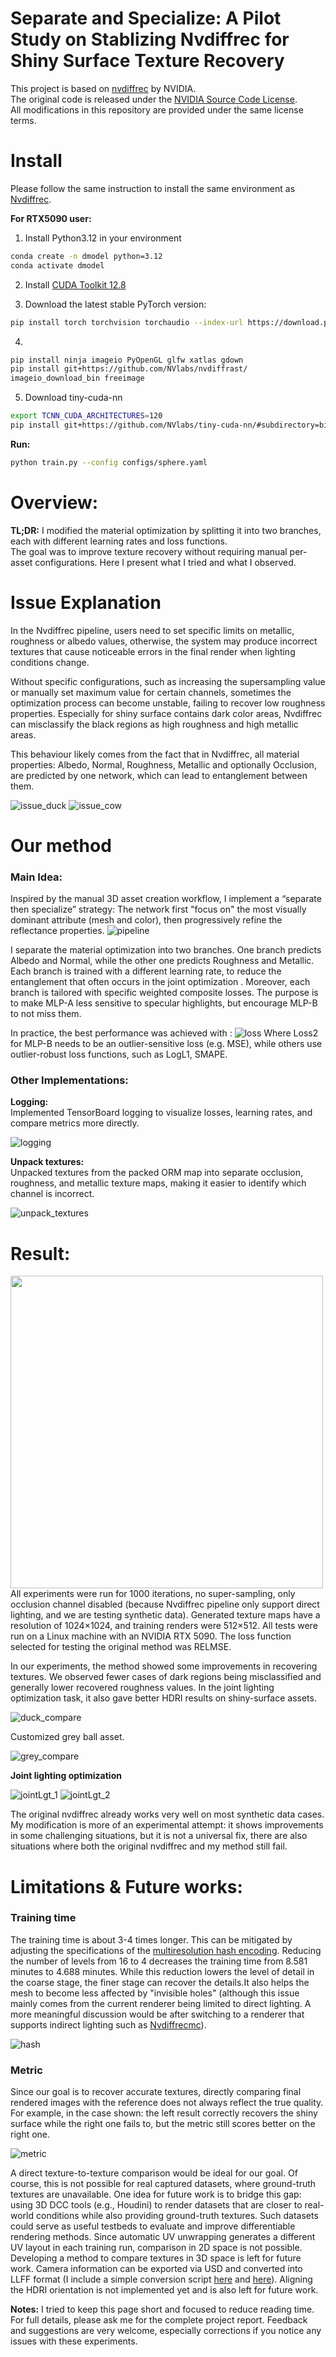 # Separate and Specialize: A Pilot Study on Stablizing Nvdiffrec for Shiny Surface Texture Recovery 

This project is based on [nvdiffrec](https://github.com/NVlabs/nvdiffrec) by NVIDIA.  
The original code is released under the [NVIDIA Source Code License](https://github.com/NVlabs/nvdiffrec/blob/main/LICENSE.txt).  
All modifications in this repository are provided under the same license terms.

# Install

Please follow the same instruction to install the same environment as [Nvdiffrec](https://github.com/NVlabs/nvdiffrec).

**For RTX5090 user:**
1. Install Python3.12 in your environment
```bash
conda create -n dmodel python=3.12
conda activate dmodel
```
2. Install [CUDA Toolkit 12.8](https://developer.nvidia.com/cuda-12-8-0-download-archive)

3. Download the latest stable PyTorch version:
```bash
pip install torch torchvision torchaudio --index-url https://download.pytorch.org/whl/cu128
```

4. 
```bash
pip install ninja imageio PyOpenGL glfw xatlas gdown
pip install git+https://github.com/NVlabs/nvdiffrast/
imageio_download_bin freeimage
```
5. Download tiny-cuda-nn
```bash
export TCNN_CUDA_ARCHITECTURES=120
pip install git+https://github.com/NVlabs/tiny-cuda-nn/#subdirectory=bindings/torch
```

**Run:**
```bash
python train.py --config configs/sphere.yaml
```

# Overview:

**TL;DR:** 
I modified the material optimization by splitting it into two branches, each with different learning rates and loss functions.  
The goal was to improve texture recovery without requiring manual per-asset configurations. Here I present what I tried and what I observed.




# Issue Explanation

In the Nvdiffrec pipeline, users need to set specific limits on metallic, roughness or albedo values, otherwise, the system may produce incorrect textures that cause noticeable errors in the final render when lighting conditions change.

Without specific configurations, such as increasing the supersampling value or manually set maximum value for certain channels, sometimes the optimization process can become unstable, failing to recover low roughness properties. Especially for shiny surface contains dark color areas, Nvdiffrec can misclassify the black regions as high roughness and high metallic areas. 

This behaviour likely comes from the fact that in Nvdiffrec, all material properties: Albedo, Normal, Roughness, Metallic and optionally Occlusion, are predicted by one network, which can lead to entanglement between them.

![issue_duck](./images/issue_duck.jpg)
![issue_cow](./images/issue_cow.jpg)


# Our method
### Main Idea:
Inspired by the manual 3D asset creation workflow, I implement a “separate then specialize” strategy: The network first "focus on" the most visually dominant attribute (mesh and color), then progressively refine the reflectance properties.
![pipeline](./images/pipeline.jpg)

I separate the material optimization into two branches. One branch predicts Albedo and Normal, while the other one predicts Roughness and Metallic. Each branch is trained with a different learning rate, to reduce the entanglement that often occurs in the joint optimization . Moreover, each branch is tailored with specific weighted composite losses. The purpose is to make MLP-A less sensitive to specular highlights, but encourage MLP-B to not miss them.

In practice, the best performance was achieved with :
![loss](./images/loss_function.jpg)
Where Loss2 for MLP-B needs to be an outlier-sensitive loss (e.g. MSE), while others use outlier-robust loss functions, such as LogL1, SMAPE.



### Other Implementations:
**Logging:** <br>
Implemented TensorBoard logging to visualize losses, learning rates, and compare metrics more directly.

![logging](./images/tensorboard.jpg)

**Unpack textures:** <br>
Unpacked textures from the packed ORM map into separate occlusion, roughness, and metallic texture maps, making it easier to identify which channel is incorrect.

![unpack_textures](./images/unpack_textures.jpg)

# Result:


<img align="left" src="images/cow_compare.jpg" width="500px"/>


All experiments were run for 1000 iterations, no super-sampling, only occlusion channel disabled (because Nvdiffrec pipeline only support direct lighting, and we are testing synthetic data). Generated texture maps have a resolution of 1024×1024, and training renders were 512×512. All tests were run on a Linux machine with an NVIDIA RTX 5090. The loss function selected for testing the original method was RELMSE.



In our experiments, the method showed some improvements in recovering textures. We observed fewer cases of dark regions being misclassified and generally lower recovered roughness values. In the joint lighting optimization task, it also gave better HDRI results on shiny-surface assets.




![duck_compare](./images/duck_compare.jpg)

Customized grey ball asset.

![grey_compare](./images/grey_compare.jpg)


**Joint lighting optimization**

![jointLgt_1](./images/jointLgt_1.jpg)
![jointLgt_2](./images/jointLgt_2.jpg)

The original nvdiffrec already works very well on most synthetic data cases. My modification is more of an experimental attempt: it shows improvements in some challenging situations, but it is not a universal fix, there are also situations where both the original nvdiffrec and my method still fail.

# Limitations & Future works:

### Training time
The training time is about 3-4 times longer. This can be mitigated by adjusting the specifications of the [multiresolution hash encoding](https://github.com/NVlabs/tiny-cuda-nn). Reducing the number of levels from 16 to 4 decreases the training time from 8.581 minutes to 4.688 minutes. While this reduction lowers the level of detail in the coarse stage, the finer stage can recover the details.It also helps the mesh to become less affected by "invisible holes" (although this issue mainly comes from the current renderer being limited to direct lighting. A more meaningful discussion would be after switching to a renderer that supports indirect lighting such as [Nvdiffrecmc](https://github.com/NVlabs/nvdiffrecmc)).


![hash](./images/hash_grid_encoding.jpg)


### Metric

Since our goal is to recover accurate textures, directly comparing final rendered images with the reference does not always reflect the true quality. For example, in the case shown: the left result correctly recovers the shiny surface while the right one fails to, but the metric still scores better on the right one.

![metric](./images/metric.jpg)

A direct texture-to-texture comparison would be ideal for our goal. Of course, this is not possible for real captured datasets, where ground-truth textures are unavailable. One idea for future work is to bridge this gap: using 3D DCC tools (e.g., Houdini) to render datasets that are closer to real-world conditions while also providing ground-truth textures. Such datasets could serve as useful testbeds to evaluate and improve differentiable rendering methods. Since automatic UV unwrapping generates a different UV layout in each training run, comparison in 2D space is not possible. Developing a method to compare textures in 3D space is left for future work.  Camera information can be exported via USD and converted into LLFF format (I include a simple conversion script [here](./addtion/USDtoNPY.py) and [here](./addtion/USDtoNPY_turntable.py)). Aligning the HDRI orientation is not implemented yet and is also left for future work.



**Notes:** I tried to keep this page short and focused to reduce reading time. For full details, please ask me for the complete project report. Feedback and suggestions are very welcome, especially corrections if you notice any issues with these experiments.